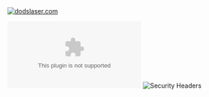 <a href="https://dodslaser.com">
    <picture>
        <source media="(prefers-color-scheme: dark)" srcset="https://dodslaser.com/vector/dodslaser-dark.svg">
        <img alt="dodslaser.com" src="https://dodslaser.com/vector/dodslaser-light.svg">
    </picture>
</a>

![Mozilla HTTP Observatory Grade](https://img.shields.io/mozilla-observatory/grade/dodslaser.com?publish)
![Security Headers](https://img.shields.io/security-headers?url=https%3A%2F%2Fdodslaser.com)